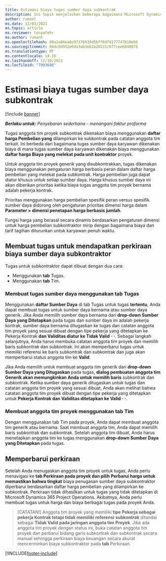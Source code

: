 ```yaml
---
title: Estimasi biaya tugas sumber daya subkontrak
description: Ini topik menjelaskan beberapa bagaimana Microsoft Dynamics 365 Project Operations menghitung estimasi biaya penugasan sumber daya subkontrak.
author: rumant
ms.date: 12/03/2021
ms.topic: article
ms.reviewer: tonyafehr
ms.author: rumant
ms.openlocfilehash: 09a2a86ea0e97376939d5bff6df9177747818ebb
ms.sourcegitcommit: 04dc8d952e6da3ab3eb2a20131c6f7cee6040876
ms.translationtype: MT
ms.contentlocale: id-ID
ms.lasthandoff: 12/10/2021
ms.locfileid: "7903686"
---
```

# <a name="cost-estimation-of-subcontracted-resource-assignments"></a>Estimasi biaya tugas sumber daya subkontrak

[!include [banner](../../includes/dataverse-preview.md)]

_**Berlaku untuk:** Penyebaran sederhana - menangani faktur proforma_

Tugas anggota tim proyek subkontrak dikenakan biaya menggunakan **daftar harga Pembelian yang** dilampirkan ke subkontrak pada catatan anggota tim terkait. Ini berbeda dari bagaimana tugas sumber daya karyawan dikenakan biaya di mana tugas sumber daya karyawan dikenakan biaya menggunakan **daftar harga Biaya yang melekat pada unit kontraktor** proyek. 

Untuk anggota tim proyek generik yang disubkontrakkan, tugas dikenakan biaya menggunakan pengaturan harga berbasis peran dalam daftar harga pembelian yang melekat pada subkontrak. Harga pembelian juga dapat diatur khusus untuk setiap sumber daya. Harga khusus sumber daya ini akan diberikan prioritas ketika biaya tugas anggota tim proyek bernama adalah pekerja kontrak. 

Prioritas menggunakan harga pembelian spesifik peran versus spesifik sumber daya didorong oleh pengaturan prioritas dimensi harga dalam **Parameter > dimensi penetapan harga berbasis jumlah**.

Fungsi harga yang berasal secara dinamis berdasarkan pengaturan dimensi untuk harga pembelian subkontraktor mirip dengan bagaimana biaya dan tarif tagihan diturunkan untuk karyawan penuh waktu. 

## <a name="creating-task-assignments-for-getting-cost-estimates-of-subcontractor-resources"></a>Membuat tugas untuk mendapatkan perkiraan biaya sumber daya subkontraktor

Tugas untuk subkontraktor dapat dibuat dengan dua cara: 
- Menggunakan **tab** Tugas.
- Menggunakan **tab** Tim.

### <a name="creating-resources-assignments-using-the-tasks-tab"></a>Membuat tugas sumber daya menggunakan tab Tugas
Menggunakan **daftar Sumber Daya** di tab Tugas untuk tugas **tertentu**, Anda dapat membuat tugas untuk sumber daya bernama atau sumber daya generik. Jika Anda memilih sumber daya bernama dari **drop-down Sumber Daya yang Ditetapkan** pada tugas dan sumber daya ini adalah pekerja kontrak, sumber daya bernama ditugaskan ke tugas dan catatan anggota tim proyek yang sesuai dibuat dengan tipe pekerja yang ditetapkan ke Pekerja Kontrak **dan Validitas diatur ke Tidak Valid** **·** **·**. Sebagai langkah selanjutnya, Anda harus membuka catatan anggota tim proyek dan memilih baris subkontrak dan subkontrak. Ini akan memperbarui tugas untuk memiliki referensi ke baris subkontrak dan subkontrak dan juga akan memperbarui status anggota tim ke **Valid**.

Jika Anda memilih untuk membuat anggota tim generik dari **drop-down Sumber Daya yang Ditugaskan** pada tugas, **dialog pembuatan anggota tim Generik akan memungkinkan Anda untuk memilih baris** subkontrak dan subkontrak. Ketika sumber daya generik ditugaskan untuk tugas dan catatan anggota tim proyek yang sesuai dibuat, Anda akan melihat bahwa catatan anggota tim proyek dibuat dengan tipe pekerja yang ditetapkan untuk **Pekerja Kontrak dan Validitas ditetapkan ke Valid** **·** **·**.

### <a name="creating-project-team-members-using-the-team-tab"></a>Membuat anggota tim proyek menggunakan tab Tim
Dengan menggunakan tab Tim pada proyek, Anda dapat membuat anggota tim generik atau bernama. Saat membuat anggota tim, Anda dapat memilih baris subkontrak dan subkontrak. Setelah anggota tim dibuat, Anda harus menetapkan anggota tim ke tugas menggunakan **drop-down Sumber Daya yang Ditetapkan** pada tugas. 

## <a name="updating-estimates"></a>Memperbarui perkiraan
Setelah Anda menugaskan anggota tim proyek untuk tugas, Anda perlu menavigasi ke **tab Perkiraan pada proyek dan pilih** **Perbarui harga untuk memastikan bahwa tingkat** biaya penugasan sumber daya subkontraktor diperbarui berdasarkan daftar harga pembelian yang dilampirkan ke subkontrak. Perkiraan tidak dihasilkan untuk tugas yang tidak ditetapkan di Microsoft Dynamics 365 Project Operations. Akibatnya, Anda perlu membuat tugas untuk harga dan biaya berbagai tugas pada proyek Anda. 

> [CATATAN!] Anggota tim proyek yang memiliki **tipe Pekerja sebagai pekerja Kontrak tetapi tidak memiliki referensi** **subkontrak** ditandai sebagai **Tidak Valid pada jaringan anggota tim** **Proyek**. Jika ada anggota tim proyek dengan status ini, buka catatan anggota tim proyek dan perbarui bidang garis subkontrak dan subkontrak secara manual sehingga perkiraan biaya keuangan secara akurat mencerminkan biaya subkontraktor pada **tab** Perkiraan. 


[!INCLUDE[footer-include](../../includes/footer-banner.md)]
